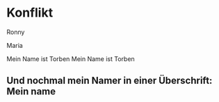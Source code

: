 # Konflikt
Ronny

Maria

Mein Name ist Torben
Mein Name ist Torben

## Und nochmal mein Namer in einer Überschrift: Mein name
